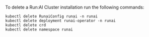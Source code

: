 
To delete a Run:AI Cluster installation run the following commands:

    kubectl delete RunaiConfig runai -n runai
    kubectl delete deployment runai-operator -n runai
    kubectl delete crd 
    kubectl delete namespace runai
